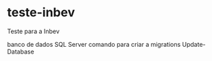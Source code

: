 # teste-inbev
Teste para a Inbev

banco de dados SQL Server
comando para criar a migrations
Update-Database
